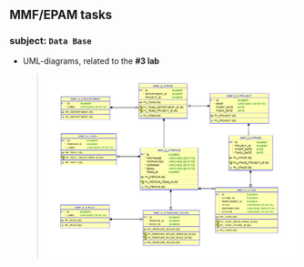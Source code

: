 ## MMF/EPAM tasks 
### subject: `Data Base`
-  UML-diagrams, related to the **#3 lab**
	> ![IT-Company diagram](./company_diagram.png)
